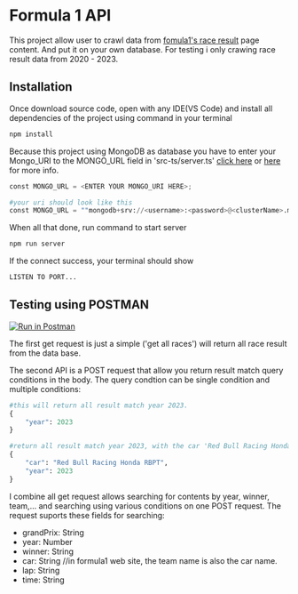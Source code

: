 # Formula 1 API

This project allow user to crawl data from [fomula1's race result](https://www.formula1.com/en/results.html/2023/races.html) page content. And put it on your own database.
For testing i only crawing race result data from 2020 - 2023.

## Installation

Once download source code, open with any IDE(VS Code) and install all dependencies of the project using command in your terminal

```bash
npm install
```

Because this project using MongoDB as database you have to enter your Mongo_URI to the MONGO_URL field in 'src-ts/server.ts'
[click here](https://www.mongodb.com/docs/atlas/driver-connection/#connect-your-application) or [here](https://www.mongodb.com/docs/guides/atlas/connection-string/) for more info.

```python
const MONGO_URL = <ENTER YOUR MONGO_URI HERE>;

#your uri should look like this
const MONGO_URL = ""mongodb+srv://<username>:<password>@<clusterName>.mongodb.net/<databaseName>?retryWrites=true&w=majority"";
```

When all that done, run command to start server
```bash
npm run server
```

If the connect success, your terminal should show
```python
LISTEN TO PORT...
```

## Testing using POSTMAN
[![Run in Postman](https://run.pstmn.io/button.svg)](https://app.getpostman.com/run-collection/21641871-03c4cd4e-2f30-4058-b337-c3c97c281194?action=collection%2Ffork&source=rip_markdown&collection-url=entityId%3D21641871-03c4cd4e-2f30-4058-b337-c3c97c281194%26entityType%3Dcollection%26workspaceId%3D9f9f0a6c-69cc-4aa6-8773-978a5714d9d6)

The first get request is just a simple ('get all races') will return all race result from the data base.

The second API is a POST request that allow you return result match query conditions in the body.
The query condtion can be single condition and multiple conditions: 
```python
#this will return all result match year 2023.
{
    "year": 2023
}

#return all result match year 2023, with the car 'Red Bull Racing Honda RBPT' .
{
    "car": "Red Bull Racing Honda RBPT",
    "year": 2023
}
```

I combine all get request allows searching for contents by year, winner, team,... and searching using various conditions
on one POST request. The request suports these fields for searching:
- grandPrix: String
- year: Number
- winner: String
- car: String   //in formula1 web site, the team name is also the car name.
- lap: String
- time: String
